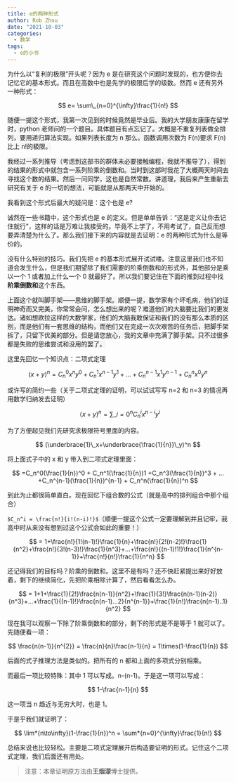 ```yaml
---
title: e的两种形式
author: Rob Zhou
date: "2021-10-03"
categories:
  - 数学
tags:
  - e的小书
---
```


为什么以“复利的极限”开头呢？因为 e 是在研究这个问题时发现的，也方便你去记忆它的基本形式。而且在高数中也是先学的极限后学的级数。然而 e 还有另外一种形式：

$$ e= \sum\_{n=0}^{\infty}\frac{1}{n!} $$

<span style="background-color: rgb(245, 245, 245);">随便一提这个形式，我第一次见到的时候竟然是毕业后。我的大学朋友康康在留学时，python 老师问的一个题目。具体题目有点忘记了。大概是不重复列表做全排列，要用递归算法实现。如果列表长度为 n 那么。函数调用次数为 F(n)要求 F(n)比上 n!的极限。</span>

<span style="background-color: rgb(245, 245, 245);">我经过一系列推导（考虑到这部书的群体未必要接触编程，我就不推导了），得到的结果的形式中就包含一系列阶乘的倒数和。当时到这部时我花了大概两天时间去寻找这个数的结果。然后一问同学，这也是自然常数。讲道理，我后来产生重新去研究有关于 e 的一切的想法，可能就是从那两天中开始的。</span>

我看到这个形式后最大的疑问是：这个也是 e?

诚然在一些书籍中，这个形式也是 e 的定义。但是单单告诉：“这是定义让你去记住就行”，这样的话是万难让我接受的。毕竟不上学了，不用考试了，自己反而想要弄清楚为什么了。那么我们接下来的内容就是去证明：e 的两种形式为什么是等价的。

没有什么特别的技巧。我们先把 e 的基本形式展开试试喽。注意这里我们也不知道会发生什么，但是我们期望除了我们需要的阶乘倒数和的形式外，其他部分是乘以一个 1 或者加上什么一个 0 就最好了。所以我们要记住在下面的推到过程中找**阶乘倒数和**这个东西。

<span style="background-color: rgb(245, 245, 245);">上面这个就叫脚手架——思维的脚手架。顺便一提，数学家有个坏毛病，他们的证明神奇而又完美，你常常会问，怎么想出来的呢？难道他们的大脑要比我们的更发达。诸如想欧拉这样的大数学家，他们的大脑我敢保证和我们的没有那么本质的区别，而是他们有一套思维的结构，而他们又在完成一次次艰苦的任务后，把脚手架拆了，只留下优美的部分。但是请您放心，我的文章中充满了脚手架。只不过很多都是失败的思维尝试和没用的罢了。</span>

这里先回忆一个知识点：二项式定理

$$ (x+y)^n = C_n^0x^ny^0 +C_n^1x^{n-1}y^1+ ...+C_n^{n-1}x^1y^{n-1}+C_n^nx^0y^n $$

或许写的简约一些（关于二项式定理的证明，可以试试写写 n=2 和 n=3 的情况再用数学归纳发去证明）

$$ （x+y)^n = \sum\_{i=0}^n C_n^{i}x^{n-i}y^i $$

为了方便起见我们先研究求极限符号里面的内容。

$$ (\underbrace{1}\_x+\underbrace{\frac{1}{n}}\_y)^n $$

将上面式子中的 x 和 y 带入到二项式定理里面：

$$ =C_n^0(\frac{1}{n})^0 + C_n^1(\frac{1}{n})1 +C_n^3(\frac{1}{n})^3 + ... +C_n^{n-1}(\frac{1}{n})^{n-1} + C_n^n(\frac{1}{n})^n $$

到此为止都很简单直白。现在回忆下组合数的公式（就是高中的排列组合中那个组合）

`$C_n^i = \frac{n!}{i!(n-i)!}$`<span style="background-color: rgb(245, 245, 245);">（顺便一提这个公式一定要理解到并且记牢，我高中时从来没有想到过这个公式会如此的重要！）</span>

$$ = 1+\frac{n!}{1!(n-1)!}\frac{1}{n}+\frac{n!}{2!(n-2)!}\frac{1}{n^2}+\frac{n!}{3!(n-3)!}\frac{1}{n^3}+...+\frac{n!}{(n-1)!1!}\frac{1}{n^{n-1}}+\frac{n!}{n!}\frac{1}{n^n} $$

还记得我们的目标吗？阶乘的倒数和。这里不是有吗？还不快赶紧提出来好好放着，剩下的继续简化，先把阶乘相除计算了，然后看看怎么办。

$$ = 1+1+\frac{1}{2!}\frac{n(n-1)}{n^2}+\frac{1}{3!}\frac{n(n-1)(n-2)}{n^3}+...+\frac{1}{(n-1)!}\frac{n(n-1)...2}{n^{n-1}}+\frac{1}{n!}\frac{n(n-1)..1}{n^2} $$

现在我可以观察一下除了阶乘倒数和的部分，剩下的形式是不是等于 1 就可以了。先随便看一项：

$$ \frac{n(n-1)}{n^{2}} = \frac{n}{n}\frac{n-1}{n} = 1\times(1-\frac{1}{n}) $$

后面的式子推理方法是类似的。把所有的 n 都和上面的多项式分别相乘。

而最后一项比较特殊：其中 1 可以写成。n-(n-1)。于是这一项可以写成：

$$ 1-\frac{n-1}{n} $$

这一项当 n 趋近与无穷大时，也是 1。

于是乎我们就证明了：

$$ \lim*{n\to\infty}(1-\frac{1}{n})^n = \sum*{n=0}^{\infty}\frac{1}{n!} $$

总结来说也比较轻松。主要是二项式定理展开后构造要证明的形式。记住这个二项式定理，我们后面还有用处。

> 注意：本章证明原方法由**王烟濛**博士提供。
